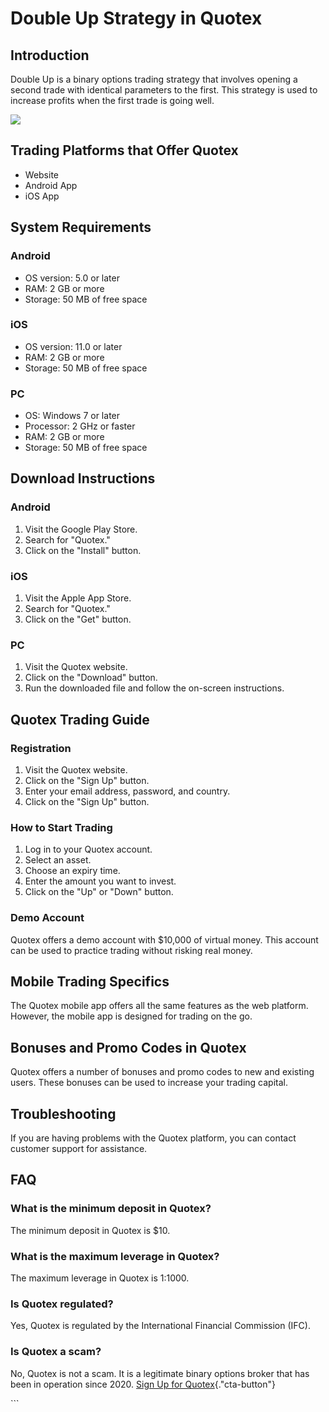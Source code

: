# Double Up Strategy in Quotex

## Introduction

Double Up is a binary options trading strategy that involves opening a
second trade with identical parameters to the first. This strategy is
used to increase profits when the first trade is going well.

[![](https://static.quotex.io/files/4_en/300_250.jpg)](https://traff.sbs/brokerqxlid)

## Trading Platforms that Offer Quotex

-   Website
-   Android App
-   iOS App

## System Requirements

### Android

-   OS version: 5.0 or later
-   RAM: 2 GB or more
-   Storage: 50 MB of free space

### iOS

-   OS version: 11.0 or later
-   RAM: 2 GB or more
-   Storage: 50 MB of free space

### PC

-   OS: Windows 7 or later
-   Processor: 2 GHz or faster
-   RAM: 2 GB or more
-   Storage: 50 MB of free space

## Download Instructions

### Android

1.  Visit the Google Play Store.
2.  Search for "Quotex."
3.  Click on the "Install" button.

### iOS

1.  Visit the Apple App Store.
2.  Search for "Quotex."
3.  Click on the "Get" button.

### PC

1.  Visit the Quotex website.
2.  Click on the "Download" button.
3.  Run the downloaded file and follow the on-screen instructions.

## Quotex Trading Guide

### Registration

1.  Visit the Quotex website.
2.  Click on the "Sign Up" button.
3.  Enter your email address, password, and country.
4.  Click on the "Sign Up" button.

### How to Start Trading

1.  Log in to your Quotex account.
2.  Select an asset.
3.  Choose an expiry time.
4.  Enter the amount you want to invest.
5.  Click on the "Up" or "Down" button.

### Demo Account

Quotex offers a demo account with \$10,000 of virtual money. This
account can be used to practice trading without risking real money.

## Mobile Trading Specifics

The Quotex mobile app offers all the same features as the web platform.
However, the mobile app is designed for trading on the go.

## Bonuses and Promo Codes in Quotex

Quotex offers a number of bonuses and promo codes to new and existing
users. These bonuses can be used to increase your trading capital.

## Troubleshooting

If you are having problems with the Quotex platform, you can contact
customer support for assistance.

## FAQ

### What is the minimum deposit in Quotex?

The minimum deposit in Quotex is \$10.

### What is the maximum leverage in Quotex?

The maximum leverage in Quotex is 1:1000.

### Is Quotex regulated?

Yes, Quotex is regulated by the International Financial Commission
(IFC).

### Is Quotex a scam?

No, Quotex is not a scam. It is a legitimate binary options broker that
has been in operation since 2020. [Sign Up for
Quotex](\%22https://traff.sbs/brokerqxsignup\%22){."cta-button"}

\`\`\`

